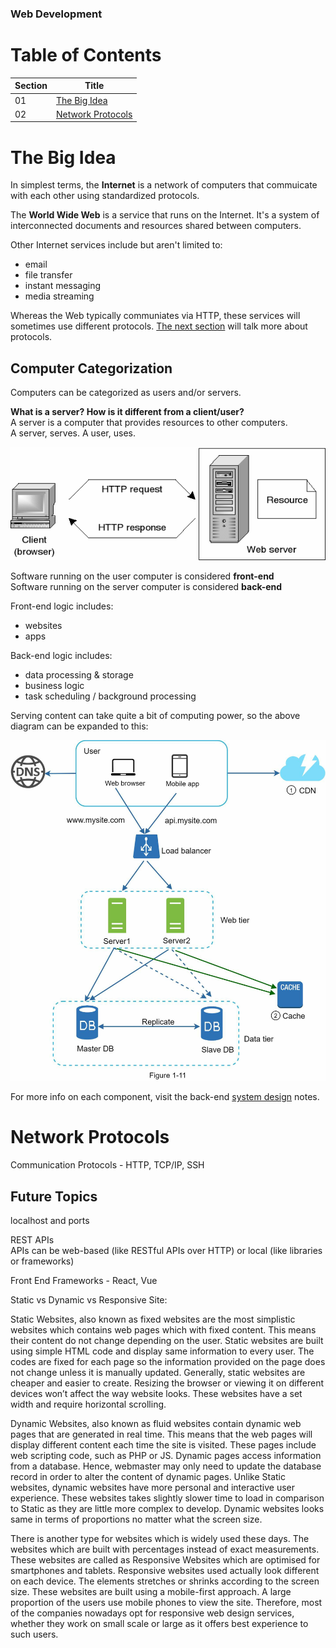 ### Web Development

# Table of Contents

| Section | Title |
| ------- | ----- |
| 01 | [The Big Idea](#01) |
| 02 | [Network Protocols](#02) |

<a id="01"></a>
# The Big Idea

In simplest terms, the **Internet** is a network of computers that commuicate with each other using standardized protocols.

The **World Wide Web** is a service that runs on the Internet. It's a system of interconnected documents and resources shared between computers.

Other Internet services include but aren't limited to:
- email
- file transfer
- instant messaging
- media streaming

Whereas the Web typically communiates via HTTP, these services will sometimes use different protocols. [The next section](#02) will talk more about protocols.

## Computer Categorization

Computers can be categorized as users and/or servers.

**What is a server? How is it different from a client/user?**  
A server is a computer that provides resources to other computers.  
A server, serves. A user, uses.

<img src="../img/user_server.png" width="700"><br>

Software running on the user computer is considered **front-end**  
Software running on the server computer is considered **back-end**

Front-end logic includes:
- websites
- apps

Back-end logic includes:
- data processing & storage
- business logic
- task scheduling / background processing

Serving content can take quite a bit of computing power, so the above diagram can be expanded to this:

<img src="../img/backend_system.png" width="700"><br>

For more info on each component, visit the back-end [system design](system_design.md) notes.

<a id="02"></a>
# Network Protocols

Communication Protocols - HTTP, TCP/IP, SSH

## Future Topics

localhost and ports

REST APIs  
APIs can be web-based (like RESTful APIs over HTTP) or local (like libraries or frameworks)

Front End Frameworks - React, Vue

Static vs Dynamic vs Responsive Site:

Static Websites, also known as fixed websites are the most simplistic websites which contains web pages which with fixed content. This means their content do not change depending on the user. Static websites are built using simple HTML code and display same information to every user. The codes are fixed for each page so the information provided on the page does not change unless it is manually updated. Generally, static websites are cheaper and easier to create. Resizing the browser or viewing it on different devices won’t affect the way website looks. These websites have a set width and require horizontal scrolling.

Dynamic Websites, also known as fluid websites contain dynamic web pages that are generated in real time. This means that the web pages will display different content each time the site is visited. These pages include web scripting code, such as PHP or JS. Dynamic pages access information from a database. Hence, webmaster may only need to update the database record in order to alter the content of dynamic pages. Unlike Static websites, dynamic websites have more personal and interactive user experience. These websites takes slightly slower time to load in comparison to Static as they are little more complex to develop. Dynamic websites looks same in terms of proportions no matter what the screen size.

There is another type for websites which is widely used these days. The websites which are built with percentages instead of exact measurements. These websites are called as Responsive Websites which are optimised for smartphones and tablets. Responsive websites used actually look different on each device. The elements stretches or shrinks according to the screen size. These websites are built using a mobile-first approach. A large proportion of the users use mobile phones to view the site. Therefore, most of the companies nowadays opt for responsive web design services, whether they work on small scale or large as it offers best experience to such users.
